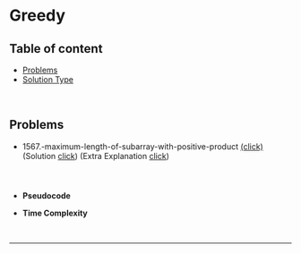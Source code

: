 <!--알고리즘 정리-->
# Greedy
## Table of content
* [Problems](#problems)
* [Solution Type](#solution-type) 

<br>

## Problems 
<!-- 
문제(필수), 해결(필수), 추가 설명(선택)으로 기입
링크를 걸어 빠르게 파일 혹은 페이지에 접근할 수 있음 -->
* 1567.-maximum-length-of-subarray-with-positive-product [(click)](https://leetcode.com/problems/maximum-length-of-subarray-with-positive-product/)(Solution [click](./Dynamic%20Programming/1567.-maximum-length-of-subarray-with-positive-product/1567.-maximum-length-of-subarray-with-positive-product.md)) (Extra Explanation [click](./Dynamic%20Programming/1567.-maximum-length-of-subarray-with-positive-product/1567.-maximum-length-of-subarray-with-positive-product.py))

<br>

### 
* **Pseudocode**

* **Time Complexity**
    
<br>
<hr>
